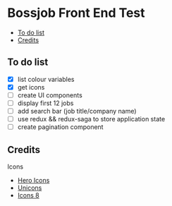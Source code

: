 # Bossjob Front End Test

- [To do list](#to-do-list) 
- [Credits](#credits)

## To do list

- [x] list colour variables
- [x] get icons
- [ ] create UI components
- [ ] display first 12 jobs
- [ ] add search bar (job title/company name)
- [ ] use redux && redux-saga to store application state
- [ ] create pagination component

## Credits

Icons

- [Hero Icons](https://www.figma.com/community/file/958423903283802665)
- [Unicons](https://www.figma.com/community/file/902916014302207596)
- [Icons 8](https://icons8.com/icons/)
